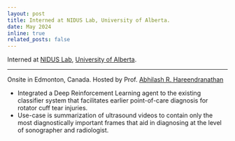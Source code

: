 ```yaml
---
layout: post
title: Interned at NIDUS Lab, University of Alberta.
date: May 2024
inline: true
related_posts: false
---
```


Interned at <a href="https://www.nidusai.ca/">NIDUS Lab</a>, <a href="https://www.ualberta.ca/en/index.html">University of Alberta</a>.

---

Onsite in Edmonton, Canada. Hosted by Prof. <a href="https://scholar.google.com/citations?user=qYunFOEAAAAJ&hl=en">Abhilash R. Hareendranathan</a>

- Integrated a Deep Reinforcement Learning agent to the existing classifier system that facilitates earlier point-of-care diagnosis for rotator cuff tear injuries.
- Use-case is summarization of ultrasound videos to contain only the most diagnostically important frames that aid in diagnosing at the level of sonographer and radiologist.

